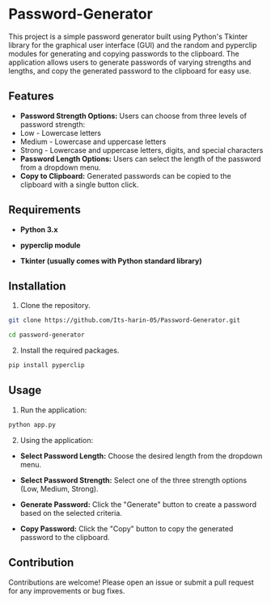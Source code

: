 <h1>Password-Generator</h1>
This project is a simple password generator built using Python's Tkinter library for the graphical user interface (GUI) and the random and pyperclip modules for generating and copying passwords to the clipboard. The application allows users to generate passwords of varying strengths and lengths, and copy the generated password to the clipboard for easy use.

<h2>Features</h2>

- **Password Strength Options:** Users can choose from three levels of password strength:
- Low - Lowercase letters
- Medium - Lowercase and uppercase letters
- Strong - Lowercase and uppercase letters, digits, and special characters
- **Password Length Options:** Users can select the length of the password from a dropdown menu.
- **Copy to Clipboard:** Generated passwords can be copied to the clipboard with a single button click.

<h2>Requirements</h2>

- **Python 3.x**

- **pyperclip module**
  
- **Tkinter (usually comes with Python standard library)**

<h2>Installation</h2> 

1. Clone the repository.
```bash
git clone https://github.com/Its-harin-05/Password-Generator.git
```
```bash
cd password-generator
```
2. Install the required packages.
```bash
pip install pyperclip
```
<h2>Usage</h2>

1. Run the application:
```bash
python app.py
```


2. Using the application:

- **Select Password Length:** Choose the desired length from the dropdown menu.
  
- **Select Password Strength:** Select one of the three strength options (Low, Medium, Strong).
  
- **Generate Password:** Click the "Generate" button to create a password based on the selected criteria.
  
- **Copy Password:** Click the "Copy" button to copy the generated password to the clipboard.
  

<h2>Contribution</h2>

Contributions are welcome! Please open an issue or submit a pull request for any improvements or bug fixes.

   
